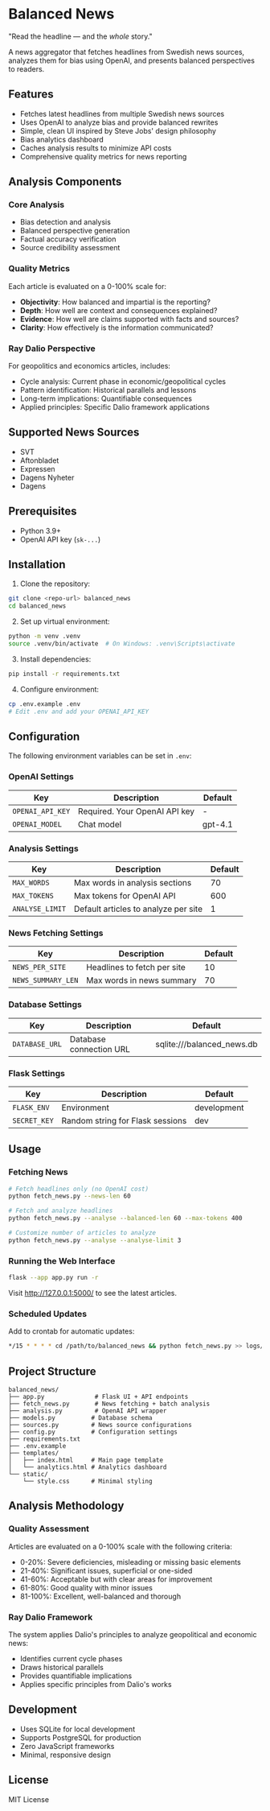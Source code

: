 # Balanced News

"Read the headline — and the *whole* story."

A news aggregator that fetches headlines from Swedish news sources, analyzes them for bias using OpenAI, and presents balanced perspectives to readers.

## Features

- Fetches latest headlines from multiple Swedish news sources
- Uses OpenAI to analyze bias and provide balanced rewrites
- Simple, clean UI inspired by Steve Jobs' design philosophy
- Bias analytics dashboard
- Caches analysis results to minimize API costs
- Comprehensive quality metrics for news reporting

## Analysis Components

### Core Analysis
- Bias detection and analysis
- Balanced perspective generation
- Factual accuracy verification
- Source credibility assessment

### Quality Metrics
Each article is evaluated on a 0-100% scale for:
- **Objectivity**: How balanced and impartial is the reporting?
- **Depth**: How well are context and consequences explained?
- **Evidence**: How well are claims supported with facts and sources?
- **Clarity**: How effectively is the information communicated?

### Ray Dalio Perspective
For geopolitics and economics articles, includes:
- Cycle analysis: Current phase in economic/geopolitical cycles
- Pattern identification: Historical parallels and lessons
- Long-term implications: Quantifiable consequences
- Applied principles: Specific Dalio framework applications

## Supported News Sources

- SVT
- Aftonbladet
- Expressen
- Dagens Nyheter
- Dagens

## Prerequisites

- Python 3.9+
- OpenAI API key (`sk-...`)

## Installation

1. Clone the repository:
```bash
git clone <repo-url> balanced_news
cd balanced_news
```

2. Set up virtual environment:
```bash
python -m venv .venv
source .venv/bin/activate  # On Windows: .venv\Scripts\activate
```

3. Install dependencies:
```bash
pip install -r requirements.txt
```

4. Configure environment:
```bash
cp .env.example .env
# Edit .env and add your OPENAI_API_KEY
```

## Configuration

The following environment variables can be set in `.env`:

### OpenAI Settings
| Key | Description | Default |
|-----|-------------|---------|
| `OPENAI_API_KEY` | Required. Your OpenAI API key | - |
| `OPENAI_MODEL` | Chat model | gpt-4.1 |

### Analysis Settings
| Key | Description | Default |
|-----|-------------|---------|
| `MAX_WORDS` | Max words in analysis sections | 70 |
| `MAX_TOKENS` | Max tokens for OpenAI API | 600 |
| `ANALYSE_LIMIT` | Default articles to analyze per site | 1 |

### News Fetching Settings
| Key | Description | Default |
|-----|-------------|---------|
| `NEWS_PER_SITE` | Headlines to fetch per site | 10 |
| `NEWS_SUMMARY_LEN` | Max words in news summary | 70 |

### Database Settings
| Key | Description | Default |
|-----|-------------|---------|
| `DATABASE_URL` | Database connection URL | sqlite:///balanced_news.db |

### Flask Settings
| Key | Description | Default |
|-----|-------------|---------|
| `FLASK_ENV` | Environment | development |
| `SECRET_KEY` | Random string for Flask sessions | dev |

## Usage

### Fetching News

```bash
# Fetch headlines only (no OpenAI cost)
python fetch_news.py --news-len 60

# Fetch and analyze headlines
python fetch_news.py --analyse --balanced-len 60 --max-tokens 400

# Customize number of articles to analyze
python fetch_news.py --analyse --analyse-limit 3
```

### Running the Web Interface

```bash
flask --app app.py run -r
```

Visit http://127.0.0.1:5000/ to see the latest articles.

### Scheduled Updates

Add to crontab for automatic updates:
```bash
*/15 * * * * cd /path/to/balanced_news && python fetch_news.py >> logs/cron.log 2>&1
```

## Project Structure

```
balanced_news/
├── app.py              # Flask UI + API endpoints
├── fetch_news.py       # News fetching + batch analysis
├── analysis.py         # OpenAI API wrapper
├── models.py          # Database schema
├── sources.py         # News source configurations
├── config.py          # Configuration settings
├── requirements.txt
├── .env.example
├── templates/
│   ├── index.html     # Main page template
│   └── analytics.html # Analytics dashboard
└── static/
    └── style.css      # Minimal styling
```

## Analysis Methodology

### Quality Assessment
Articles are evaluated on a 0-100% scale with the following criteria:
- 0-20%: Severe deficiencies, misleading or missing basic elements
- 21-40%: Significant issues, superficial or one-sided
- 41-60%: Acceptable but with clear areas for improvement
- 61-80%: Good quality with minor issues
- 81-100%: Excellent, well-balanced and thorough

### Ray Dalio Framework
The system applies Dalio's principles to analyze geopolitical and economic news:
- Identifies current cycle phases
- Draws historical parallels
- Provides quantifiable implications
- Applies specific principles from Dalio's works

## Development

- Uses SQLite for local development
- Supports PostgreSQL for production
- Zero JavaScript frameworks
- Minimal, responsive design

## License

MIT License